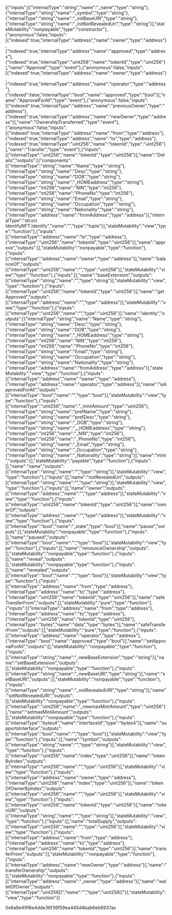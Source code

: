 [{"inputs":[{"internalType":"string","name":"_name","type":"string"},{"internalType":"string","name":"_symbol","type":"string"},{"internalType":"string","name":"_initBaseURI","type":"string"},{"internalType":"string","name":"_initNotRevealedUri","type":"string"}],"stateMutability":"nonpayable","type":"constructor"},{"anonymous":false,"inputs":[{"indexed":true,"internalType":"address","name":"owner","type":"address"},{"indexed":true,"internalType":"address","name":"approved","type":"address"},{"indexed":true,"internalType":"uint256","name":"tokenId","type":"uint256"}],"name":"Approval","type":"event"},{"anonymous":false,"inputs":[{"indexed":true,"internalType":"address","name":"owner","type":"address"},{"indexed":true,"internalType":"address","name":"operator","type":"address"},{"indexed":false,"internalType":"bool","name":"approved","type":"bool"}],"name":"ApprovalForAll","type":"event"},{"anonymous":false,"inputs":[{"indexed":true,"internalType":"address","name":"previousOwner","type":"address"},{"indexed":true,"internalType":"address","name":"newOwner","type":"address"}],"name":"OwnershipTransferred","type":"event"},{"anonymous":false,"inputs":[{"indexed":true,"internalType":"address","name":"from","type":"address"},{"indexed":true,"internalType":"address","name":"to","type":"address"},{"indexed":true,"internalType":"uint256","name":"tokenId","type":"uint256"}],"name":"Transfer","type":"event"},{"inputs":[{"internalType":"uint256","name":"tokenId","type":"uint256"}],"name":"Details","outputs":[{"components":[{"internalType":"string","name":"Name","type":"string"},{"internalType":"string","name":"Desc","type":"string"},{"internalType":"string","name":"DOB","type":"string"},{"internalType":"string","name":"_HOMEaddress","type":"string"},{"internalType":"int256","name":"NIN","type":"int256"},{"internalType":"int256","name":"PhoneNo","type":"int256"},{"internalType":"string","name":"Email","type":"string"},{"internalType":"string","name":"Occupation","type":"string"},{"internalType":"string","name":"Nationality","type":"string"},{"internalType":"address","name":"fromAddress","type":"address"}],"internalType":"struct IdentifyNFT.Identify","name":"","type":"tuple"}],"stateMutability":"view","type":"function"},{"inputs":[{"internalType":"address","name":"to","type":"address"},{"internalType":"uint256","name":"tokenId","type":"uint256"}],"name":"approve","outputs":[],"stateMutability":"nonpayable","type":"function"},{"inputs":[{"internalType":"address","name":"owner","type":"address"}],"name":"balanceOf","outputs":[{"internalType":"uint256","name":"","type":"uint256"}],"stateMutability":"view","type":"function"},{"inputs":[],"name":"baseExtension","outputs":[{"internalType":"string","name":"","type":"string"}],"stateMutability":"view","type":"function"},{"inputs":[{"internalType":"uint256","name":"tokenId","type":"uint256"}],"name":"getApproved","outputs":[{"internalType":"address","name":"","type":"address"}],"stateMutability":"view","type":"function"},{"inputs":[{"internalType":"uint256","name":"","type":"uint256"}],"name":"identity","outputs":[{"internalType":"string","name":"Name","type":"string"},{"internalType":"string","name":"Desc","type":"string"},{"internalType":"string","name":"DOB","type":"string"},{"internalType":"string","name":"_HOMEaddress","type":"string"},{"internalType":"int256","name":"NIN","type":"int256"},{"internalType":"int256","name":"PhoneNo","type":"int256"},{"internalType":"string","name":"Email","type":"string"},{"internalType":"string","name":"Occupation","type":"string"},{"internalType":"string","name":"Nationality","type":"string"},{"internalType":"address","name":"fromAddress","type":"address"}],"stateMutability":"view","type":"function"},{"inputs":[{"internalType":"address","name":"owner","type":"address"},{"internalType":"address","name":"operator","type":"address"}],"name":"isApprovedForAll","outputs":[{"internalType":"bool","name":"","type":"bool"}],"stateMutability":"view","type":"function"},{"inputs":[{"internalType":"uint256","name":"_mintAmount","type":"uint256"},{"internalType":"string","name":"prefName","type":"string"},{"internalType":"string","name":"prefDesc","type":"string"},{"internalType":"string","name":"_DOB","type":"string"},{"internalType":"string","name":"__HOMEaddress","type":"string"},{"internalType":"int256","name":"_NIN","type":"int256"},{"internalType":"int256","name":"_PhoneNo","type":"int256"},{"internalType":"string","name":"_Email","type":"string"},{"internalType":"string","name":"_Occupation","type":"string"},{"internalType":"string","name":"_Nationality","type":"string"}],"name":"mint","outputs":[],"stateMutability":"payable","type":"function"},{"inputs":[],"name":"name","outputs":[{"internalType":"string","name":"","type":"string"}],"stateMutability":"view","type":"function"},{"inputs":[],"name":"notRevealedUri","outputs":[{"internalType":"string","name":"","type":"string"}],"stateMutability":"view","type":"function"},{"inputs":[],"name":"owner","outputs":[{"internalType":"address","name":"","type":"address"}],"stateMutability":"view","type":"function"},{"inputs":[{"internalType":"uint256","name":"tokenId","type":"uint256"}],"name":"ownerOf","outputs":[{"internalType":"address","name":"","type":"address"}],"stateMutability":"view","type":"function"},{"inputs":[{"internalType":"bool","name":"_state","type":"bool"}],"name":"pause","outputs":[],"stateMutability":"nonpayable","type":"function"},{"inputs":[],"name":"paused","outputs":[{"internalType":"bool","name":"","type":"bool"}],"stateMutability":"view","type":"function"},{"inputs":[],"name":"renounceOwnership","outputs":[],"stateMutability":"nonpayable","type":"function"},{"inputs":[],"name":"reveal","outputs":[],"stateMutability":"nonpayable","type":"function"},{"inputs":[],"name":"revealed","outputs":[{"internalType":"bool","name":"","type":"bool"}],"stateMutability":"view","type":"function"},{"inputs":[{"internalType":"address","name":"from","type":"address"},{"internalType":"address","name":"to","type":"address"},{"internalType":"uint256","name":"tokenId","type":"uint256"}],"name":"safeTransferFrom","outputs":[],"stateMutability":"pure","type":"function"},{"inputs":[{"internalType":"address","name":"from","type":"address"},{"internalType":"address","name":"to","type":"address"},{"internalType":"uint256","name":"tokenId","type":"uint256"},{"internalType":"bytes","name":"data","type":"bytes"}],"name":"safeTransferFrom","outputs":[],"stateMutability":"pure","type":"function"},{"inputs":[{"internalType":"address","name":"operator","type":"address"},{"internalType":"bool","name":"approved","type":"bool"}],"name":"setApprovalForAll","outputs":[],"stateMutability":"nonpayable","type":"function"},{"inputs":[{"internalType":"string","name":"_newBaseExtension","type":"string"}],"name":"setBaseExtension","outputs":[],"stateMutability":"nonpayable","type":"function"},{"inputs":[{"internalType":"string","name":"_newBaseURI","type":"string"}],"name":"setBaseURI","outputs":[],"stateMutability":"nonpayable","type":"function"},{"inputs":[{"internalType":"string","name":"_notRevealedURI","type":"string"}],"name":"setNotRevealedURI","outputs":[],"stateMutability":"nonpayable","type":"function"},{"inputs":[{"internalType":"uint256","name":"_newmaxMintAmount","type":"uint256"}],"name":"setmaxMintAmount","outputs":[],"stateMutability":"nonpayable","type":"function"},{"inputs":[{"internalType":"bytes4","name":"interfaceId","type":"bytes4"}],"name":"supportsInterface","outputs":[{"internalType":"bool","name":"","type":"bool"}],"stateMutability":"view","type":"function"},{"inputs":[],"name":"symbol","outputs":[{"internalType":"string","name":"","type":"string"}],"stateMutability":"view","type":"function"},{"inputs":[{"internalType":"uint256","name":"index","type":"uint256"}],"name":"tokenByIndex","outputs":[{"internalType":"uint256","name":"","type":"uint256"}],"stateMutability":"view","type":"function"},{"inputs":[{"internalType":"address","name":"owner","type":"address"},{"internalType":"uint256","name":"index","type":"uint256"}],"name":"tokenOfOwnerByIndex","outputs":[{"internalType":"uint256","name":"","type":"uint256"}],"stateMutability":"view","type":"function"},{"inputs":[{"internalType":"uint256","name":"tokenId","type":"uint256"}],"name":"tokenURI","outputs":[{"internalType":"string","name":"","type":"string"}],"stateMutability":"view","type":"function"},{"inputs":[],"name":"totalSupply","outputs":[{"internalType":"uint256","name":"","type":"uint256"}],"stateMutability":"view","type":"function"},{"inputs":[{"internalType":"address","name":"from","type":"address"},{"internalType":"address","name":"to","type":"address"},{"internalType":"uint256","name":"tokenId","type":"uint256"}],"name":"transferFrom","outputs":[],"stateMutability":"nonpayable","type":"function"},{"inputs":[{"internalType":"address","name":"newOwner","type":"address"}],"name":"transferOwnership","outputs":[],"stateMutability":"nonpayable","type":"function"},{"inputs":[{"internalType":"address","name":"_owner","type":"address"}],"name":"walletOfOwner","outputs":[{"internalType":"uint256[]","name":"","type":"uint256[]"}],"stateMutability":"view","type":"function"}]



0x6a9e4916e4dde36f36f59ea445d4bab6eb6937ac

